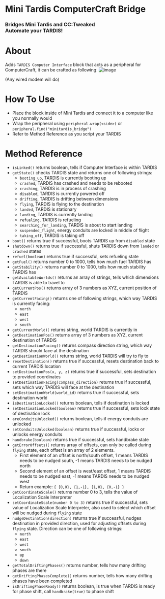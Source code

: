 # Mini Tardis ComputerCraft Bridge
### Bridges Mini Tardis and CC:Tweaked <br>Automate your TARDIS!

# About
Adds `TARDIS Computer Interface` block that acts as a peripheral for ComputerCraft, it can be crafted as following:
![image](https://github.com/user-attachments/assets/ce23905a-d4a7-4de9-beee-18c2124b94bb)

(Any wired modem will do)

# How To Use
- Place the block inside of Mini Tardis and connect it to a computer like you normally would
- Wrap the peripheral using `peripheral.wrap(<side>)` or `peripheral.find("minitardis_bridge")`
- Refer to Method Reference as you script your TARDIS

# Method Reference
- `isLinked()` returns boolean, tells if Computer Interface is within TARDIS
- `getState()` checks TARDIS state and returns one of following strings:
  - `booting_up`, TARDIS is currently booting up
  - `crashed`, TARDIS has crashed and needs to be rebooted
  - `crashing`, TARDIS is in process of crashing
  - `disabled`, TARDIS is currently powered off
  - `drifting`, TARDIS is drifting between dimensions
  - `flying`, TARDIS is flying to the destination
  - `landed`, TARDIS is stationary
  - `landing`, TARDIS is currently landing
  - `refueling`, TARDIS is refueling
  - `searching_for_landing`, TARDIS is about to start landing
  - `suspended_flight`, energy conduits are locked in middle of flight
  - `taking_off`, TARDIS is taking off
- `boot()` returns true if successful, boots TARDIS up from `disabled` state
- `shutdown()` returns true if successful, shuts TARDIS down from `landed` or `crashed` states
- `refuel(boolean)` returns true if successful, sets refueling state
- `getFuel()` returns number 0 to 1000, tells how much fuel TARDIS has
- `getStability()` returns number 0 to 1000, tells how much stability TARDIS has
- `getAvailableWorlds()` returns an array of strings, tells which dimensions TARDIS is able to travel to
- `getCurrentPos()` returns array of 3 numbers as XYZ, current position of TARDIS 
- `getCurrentFacing()` returns one of following strings, which way TARDIS is currently facing:
  - `north`
  - `east`
  - `west`
  - `south`
- `getCurrentWorld()` returns string, world TARDIS is currently in
- `getDestinationPos()` returns array of 3 numbers as XYZ, current destination of TARDIS
- `getDestinationFacing()` returns compass direction string, which way TARDIS should face at the destination
- `getDestinationWorld()` returns string, world TARDIS will try to fly to
- `resetDestination()` returns true if successful, resets destination back to current TARDIS location
- `setDestinationPos(x, y, z)` returns true if successful, sets destination to provided coordinates
- `setDestinationFacing(compass_direction)` returns true if successful, sets which way TARDIS will face at the destination
- `setDestinationWorld(world_id)` returns true if successful, sets destination world
- `isDestinationLocked()` returns boolean, tells if destination is locked
- `setDestinationLocked(boolean)` returns true if successful, sets lock state of destination lock
- `areConduitsUnlocked()` returns boolean, tells if energy conduits are unlocked
- `setConduitsUnlocked(boolean)` returns true if successful, locks or unlocks energy conduits
- `handbrake(boolean)` returns true if successful, sets handbrake state
- `getErrorOffsets()` returns array of offsets, can only be called during `flying` state, each offset is an array of 2 elements. 
  - First element of an offset is north/south offset, 1 means TARDIS needs to be nudged south, -1 means TARDIS needs to be nudged north
  - Second element of an offset is west/east offset, 1 means TARDIS needs to be nudged east, -1 means TARDIS needs to be nudged west
  - Return example: `{ {0,0}, {1,-1}, {1,0}, {0,-1} }`
- `getCoordinateScale()` returns number 0 to 3, tells the value of Localization Scale Interpreter
- `setCoordinateScale(number 0 to 3)` returns true if successful, sets value of Localization Scale Interpreter, also used to select which offset will be nudged during `flying` state
- `nudgeDestination(direction)` returns true if successful, nudges destination in provided direction, used for adjusting offsets during `flying` state. Direction can be one of following strings:
  - `north`
  - `east`
  - `west`
  - `south`
  - `up`
  - `down`
- `getTotalDriftingPhases()` returns number, tells how many drifting phases are there
- `getDriftingPhasesComplete()` returns number, tells how many drifting phases have been completed
- `isDriftingPhaseReady()` returns boolean, is true when TARDIS is ready for phase shift, call `handbrake(true)` to phase shift
